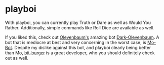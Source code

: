 # playboi

With playboi, you can currently play Truth or Dare as well as Would You Rather.
Additionally, simple commands like Roll Dice are available as well.

If you liked this, check out [Olevenbaum's](https://github.com/Olevenbaum "Olevenbaum") amazing bot [Dark-Olevenbaum](https://github.com/Olevenbaum/Dark-Olevenbaum "Dark-Olevenbaum"). A bot that is mediocre at best and very concerning in the worst case, is [Mo-Bot](https://github.com/bit-burger/MoBot "Mooo"). Despite my dislike against this bot, and playboi clearly being better than Mo, [bit-burger](https://github.com/bit-burger "bit-burger") is a great developer, who you should definitely check out as well.
